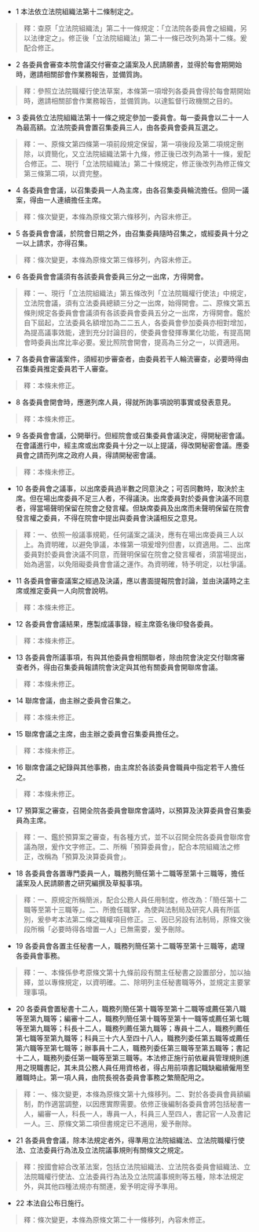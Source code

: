 * 1 本法依立法院組織法第十二條制定之。

> 釋：查原「立法院組織法」第二十一條規定：「立法院各委員會之組織，另以法律定之」。修正後「立法院組織法」第二十一條已改列為第十二條。爰配合修正。

* 2 各委員會審查本院會議交付審查之議案及人民請願書，並得於每會期開始時，邀請相關部會作業務報告，並備質詢。

> 釋：參照立法院職權行使法草案，本條第一項增列各委員會得於每會期開始時，邀請相關部會作業務報告，並備質詢。以達監督行政機關之目的。

* 3 委員依立法院組織法第十一條之規定參加一委員會。每一委員會以二十一人為最高額。立法院委員會置召集委員三人，由各委員會委員互選之。

> 釋：一、原條文第四條第一項前段規定保留，第一項後段及第二項規定刪除，以資簡化，又立法院組織法第十九條，修正後已改列為第十一條，爰配合修正。二、現行「立法院組織法」第二十條規定，修正後改列為修正條文第三條第二項，以資完整。

* 4 各委員會會議，以召集委員一人為主席，由各召集委員輪流擔任。但同一議案，得由一人連續擔任主席。

> 釋：條次變更，本條為原條文第六條移列，內容未修正。

* 5 各委員會會議，於院會日期之外，由召集委員隨時召集之，或經委員十分之一以上請求，亦得召集。

> 釋：條次變更，本條為原條文第三條移列，內容未修正。

* 6 各委員會會議須有各該委員會委員三分之一出席，方得開會。

> 釋：一、現行「立法院組織法」第五條改列「立法院職權行使法」中規定，立法院會議，須有立法委員總額三分之一出席，始得開會。二、原條文第五條則規定各委員會會議須有各該委員會委員五分之一出席，方得開會。鑑於自下屆起，立法委員名額增加為二二五人，各委員會參加委員亦相對增加，為提高議事效能，達到充分討論目的，使委員會發揮專業化功能，有提高開會時委員出席比率必要。爰比照院會開會，提高為三分之一，以資適用。

* 7 各委員會審議案件，須經初步審查者，由委員若干人輪流審查，必要時得由召集委員推定委員若干人審查。

> 釋：本條未修正。

* 8 各委員會開會時，應邀列席人員，得就所詢事項說明事實或發表意見。

> 釋：本條未修正。

* 9 各委員會會議，公開舉行。但經院會或召集委員會議決定，得開秘密會議。在會議進行中，經主席或出席委員十分之一以上提議，得改開秘密會議。應委員會之請而列席之政府人員，得請開秘密會議。

> 釋：本條未修正。

* 10 各委員會之議事，以出席委員過半數之同意決之；可否同數時，取決於主席。但在場出席委員不足三人者，不得議決。出席委員對於委員會決議不同意者，得當場聲明保留在院會之發言權。但缺席委員及出席而未聲明保留在院會發言權之委員，不得在院會中提出與委員會決議相反之意見。

> 釋：一、依照一般議事規範，任何議案之議決，應有在場出席委員三人以上。為資明確，以避免爭議，本條第一項爰增列但書，以資適用。二、出席委員對於委員會決議不同意，而聲明保留在院會之發言權者，須當場提出，始為適當，以免阻礙委員會會議之運作。為資明確，特予明定，以杜爭議。

* 11 各委員會審查議案之經過及決議，應以書面提報院會討論，並由決議時之主席或推定委員一人向院會說明。

> 釋：本條未修正。

* 12 各委員會會議結果，應製成議事錄，經主席簽名後印發各委員。

> 釋：本條未修正。

* 13 各委員會所議事項，有與其他委員會相關聯者，除由院會決定交付聯席審查者外，得由召集委員報請院會決定與其他有關委員會開聯席會議。

> 釋：本條未修正。

* 14 聯席會議，由主辦之委員會召集之。

> 釋：本條未修正。

* 15 聯席會議之主席，由主辦之委員會召集委員擔任之。

> 釋：本條未修正。

* 16 聯席會議之紀錄與其他事務，由主席於各該委員會職員中指定若干人擔任之。

> 釋：本條未修正。

* 17 預算案之審查，召開全院各委員會聯席會議時，以預算及決算委員會召集委員為主席。

> 釋：一、鑑於預算案之審查，有各種方式，並不以召開全院各委員會聯席會議為限，爰作文字修正。二、所稱「預算委員會」，配合本院組織法之修正，改稱為「預算及決算委員會」。

* 18 各委員會各置專門委員一人，職務列簡任第十二職等至第十三職等，擔任議案及人民請願書之研究編撰及草擬事項。

> 釋：一、原規定所稱簡派，配合公務人員任用制度，修改為：「簡任第十二職等至第十三職等」。二、所擔任職掌，為使與法制局及研究人員有所區別，爰參考本法第二條之職權項目修正。三、因已另設有法制局，原條文後段所稱「必要時得各增置一人」已無需要，爰予刪除。

* 19 各委員會各置主任秘書一人，職務列簡任第十二職等至第十三職等，處理各委員會事務。

> 釋：一、本條係參考原條文第十九條前段有關主任秘書之設置部分，加以抽繹，並以專條規定，以資明確。二、除明列主任秘書職等外，並規定主要掌理事項。

* 20 各委員會置秘書十二人，職務列簡任第十職等至第十二職等或薦任第八職等至第九職等；編審十二人，職務列簡任第十職等至第十一職等或薦任第七職等至第九職等；科長十二人，職務列薦任第九職等；專員十二人，職務列薦任第七職等至第九職等；科員三十六人至四十八人，職務列委任第五職等或薦任第六職等至第七職等；辦事員十二人，職務列委任第三職等至第五職等；書記十二人，職務列委任第一職等至第三職等。本法修正施行前依雇員管理規則進用之現職書記，其未具公務人員任用資格者，得占用前項書記職缺繼續僱用至離職時止。第一項人員，由院長視各委員會事務之繁簡配用之。

> 釋：一、條次變更，本條為原條文第十九條移列。二、對於各委員會員額編制，酌作適當調整，以因應實際需要。依修正後編制各委員會將包括秘書一人，編審一人，科長一人，專員一人，科員三人至四人，書記官一人及書記一人。三、原條文第二項但書規定已不適用，爰予刪除。

* 21 各委員會會議，除本法規定者外，得準用立法院組織法、立法院職權行使法、立法委員行為法及立法院議事規則有關條文之規定。

> 釋：按國會綜合改革法案，包括立法院組織法、立法院各委員會組織法、立法院職權行使法、立法委員行為法及立法院議事規則等五種，除本法規定外，與其他四種法規亦有關連，爰予明定得予準用。

* 22 本法自公布日施行。

> 釋：條次變更，本條為原條文第二十一條移列，內容未修正。

